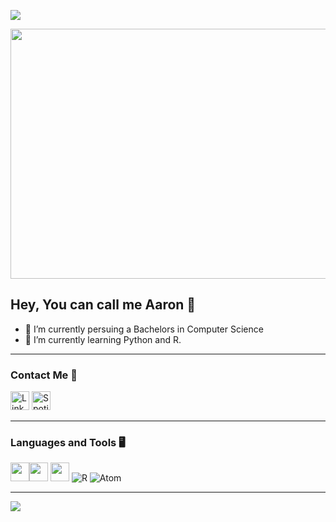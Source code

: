 ![](https://komarev.com/ghpvc/?username=your-github-Pandz18&color=yellow)


<img src='https://user-images.githubusercontent.com/87066683/163532175-81ff47ab-c155-4f0a-81d8-0cd95a9be042.png' alt='' width='800' height='400'>

## Hey, You can call me Aaron 👋

- 🔭 I’m currently persuing a Bachelors in Computer Science
- 🌱 I’m currently learning Python and R.
 
___

### Contact Me 📱

[<img src='https://img.shields.io/badge/linkedin-%230077B5.svg?style=for-the-badge&logo=linkedin&logoColor=white' alt='Linkedin' height='30'>](https://www.linkedin.com/in/aaronjohnson18/)
[<img src='https://img.shields.io/badge/Spotify-1ED760?&style=for-the-badge&logo=spotify&logoColor=white' alt='Spotify' height='30'>](https://open.spotify.com/playlist/0jvRStAUQPHTcUiu5CzQbG?si=947815e537054b83)


___

### Languages and Tools 🖥️ 
<img src='https://img.shields.io/badge/GitHub-100000?style=for-the-badge&logo=github&logoColor=white' alt='' height='30'><img src='https://img.shields.io/badge/GIT-E44C30?style=for-the-badge&logo=git&logoColor=white' alt='' height='30'>  <img src='https://img.shields.io/badge/Python-FFD43B?style=for-the-badge&logo=python&logoColor=black' alt='' height='30'> ![R](https://img.shields.io/badge/r-%23276DC3.svg?style=for-the-badge&logo=r&logoColor=white) ![Atom](https://img.shields.io/badge/Atom-%2366595C.svg?style=for-the-badge&logo=atom&logoColor=white) 

___

![](https://github-readme-stats.vercel.app/api?username=AaronJohnson02&show_icons=true&theme=swift)

<br />
<br />

